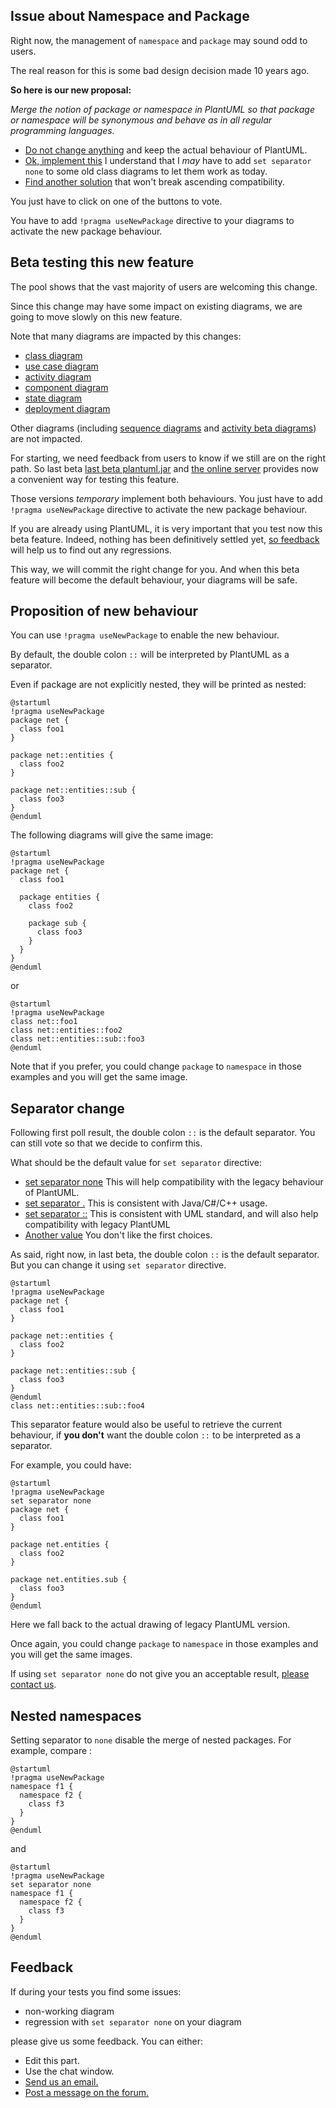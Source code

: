 ## Issue about Namespace and Package

Right now, the management of ``namespace`` and ``package`` may sound odd to users.

The real reason for this is some bad design decision made 10 years ago.

**So here is our new proposal:**

*Merge the notion of package or namespace in PlantUML so that package or namespace will be synonymous and behave as in all regular programming languages.*

* [Do not change anything](vote:no) and keep the actual behaviour of PlantUML.
* [Ok, implement this](vote:go) I understand that I *may* have to add ``set separator none`` to some old class diagrams to let them work as today.
* [Find another solution](vote:another) that won't break ascending compatibility.

You just have to click on one of the buttons to vote.

You have to add ``!pragma useNewPackage`` directive to your diagrams to activate the new package behaviour.


## Beta testing this new feature

The pool shows that the vast majority of users are welcoming this change.

Since this change may have some impact on existing diagrams, we are going to move slowly on this new feature.

Note that many diagrams are impacted by this changes:

* [class diagram](https://plantuml.com/class-diagram)
* [use case diagram](https://plantuml.com/use-case)
* [activity diagram](https://plantuml.com/activity-diagram-legacy)
* [component diagram](https://plantuml.com/component-diagram)
* [state diagram](https://plantuml.com/state-diagram)
* [deployment diagram](https://plantuml.com/deployment-diagram)

Other diagrams (including [sequence diagrams](https://plantuml.com/sequence-diagram) and [activity beta diagrams](https://plantuml.com/activity-diagram-beta)) are not impacted.

For starting, we need feedback from users to know if we still are on the right path.
So last beta [last beta plantuml.jar](http://beta.plantuml.net/plantuml.jar) and  [the online server](http://www.plantuml.com/plantuml/uml/SoWkIImgAStDuL8iA4fCpqrKA2rEzKij3qXCpavCJ-LApaaiBbR8IotHIyqhoIp9J2tMAovDqalBp-ToICrB0Me40000) provides now a convenient way for testing this feature. 

Those versions *temporary* implement both behaviours. You just have to add ``!pragma useNewPackage`` directive to activate the new package behaviour.

If you are already using PlantUML, it is very important that you test now this beta feature. Indeed, nothing has been definitively settled yet, [so feedback](http://alphadoc.plantuml.com/doc/dokuwiki/en/poll-about-package-and-namespace#2ou4k28pt3ukk5v9fq2d) will help us to find out any regressions.

This way, we will commit the right change for you. And when this beta feature will become the default behaviour, your diagrams will be safe.


## Proposition of new behaviour

You can use ``!pragma useNewPackage`` to enable the new behaviour.

By default, the double colon ``::`` will be interpreted by PlantUML as a separator.

Even if package are not explicitly nested, they will be printed as nested:
```plantuml
@startuml
!pragma useNewPackage
package net {
  class foo1
}

package net::entities {
  class foo2
}

package net::entities::sub {
  class foo3
}
@enduml
```



The following diagrams will give the same image:

```plantuml
@startuml
!pragma useNewPackage
package net {
  class foo1
 
  package entities {
    class foo2
    
    package sub {
      class foo3
    }
  }
}
@enduml
```

or

```plantuml
@startuml
!pragma useNewPackage
class net::foo1
class net::entities::foo2
class net::entities::sub::foo3
@enduml
```

Note that if you prefer, you could change ``package`` to ``namespace`` in those examples and you will get the same image.


## Separator change

Following first poll result, the double colon ``::`` is the default separator. You can still vote so that we decide to confirm this.

What should be the default value for ``set separator`` directive:

* [set separator none](vote:none) This will help compatibility with the legacy behaviour of PlantUML.
* [set separator .](vote:point) This is consistent with Java/C\#/C++ usage.
* [set separator ::](vote:doublecolon) This is consistent with UML standard, and will also help compatibility with legacy PlantUML
* [Another value](vote:other) You don't like the first choices.


As said, right now, in last beta, the double colon ``::`` is the default separator. But you can change it using ``set separator`` directive.
```plantuml
@startuml
!pragma useNewPackage
package net {
  class foo1
}

package net::entities {
  class foo2
}

package net::entities::sub {
  class foo3
}
@enduml
class net::entities::sub::foo4
```


This separator feature would also be useful to retrieve the current behaviour, if **you don't** want the double colon ``::`` to be interpreted as a separator.

For example, you could have:
```plantuml
@startuml
!pragma useNewPackage
set separator none
package net {
  class foo1
}

package net.entities {
  class foo2
}

package net.entities.sub {
  class foo3
}
@enduml
```

Here we fall back to the actual drawing of legacy PlantUML version.

Once again, you could change ``package`` to ``namespace`` in those examples and you will get the same images.

If using ``set separator none`` do not give you an acceptable result, [please contact us](http://alphadoc.plantuml.com/doc/dokuwiki/en/poll-about-package-and-namespace#2ou4k28pt3ukk5v9fq2d).


## Nested namespaces

Setting separator to ``none`` disable the merge of nested packages.
For example, compare :

```plantuml
@startuml
!pragma useNewPackage
namespace f1 {
  namespace f2 {
    class f3
  }
}
@enduml
```

and

```plantuml
@startuml
!pragma useNewPackage
set separator none
namespace f1 {
  namespace f2 {
    class f3
  }
}
@enduml
```


## Feedback

If during your tests you find some issues:

* non-working diagram
* regression with ``set separator none`` on your diagram

please give us some feedback. You can either:

* Edit this part.
* Use the chat window.
* [Send us an email.](mailto:plantuml@gmail.com)
* [Post a message on the forum.](https://forum.plantuml.net/)


